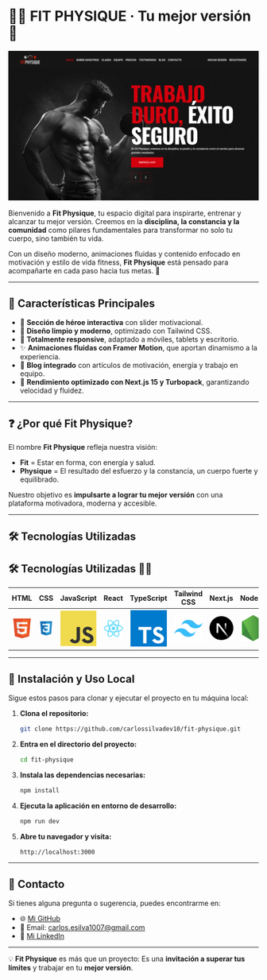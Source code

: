 # 🏋️‍♂️ FIT PHYSIQUE · Tu mejor versión 💪

[![FIT PHYSIQUE](./public/image-preview.png)](fit-physique-phi.vercel.app)

Bienvenido a **Fit Physique**, tu espacio digital para inspirarte, entrenar y alcanzar tu mejor versión.
Creemos en la **disciplina, la constancia y la comunidad** como pilares fundamentales para transformar no solo tu cuerpo, sino también tu vida.

Con un diseño moderno, animaciones fluidas y contenido enfocado en motivación y estilo de vida fitness, **Fit Physique** está pensado para acompañarte en cada paso hacia tus metas. 🚀

---

## 🌟 Características Principales

- 🏃 **Sección de héroe interactiva** con slider motivacional.
- 🎨 **Diseño limpio y moderno**, optimizado con Tailwind CSS.
- 📱 **Totalmente responsive**, adaptado a móviles, tablets y escritorio.
- ✨ **Animaciones fluidas con Framer Motion**, que aportan dinamismo a la experiencia.
- 📖 **Blog integrado** con artículos de motivación, energía y trabajo en equipo.
- 🚀 **Rendimiento optimizado con Next.js 15 y Turbopack**, garantizando velocidad y fluidez.

---

## ❓ ¿Por qué Fit Physique?

El nombre **Fit Physique** refleja nuestra visión:

- **Fit** = Estar en forma, con energía y salud.
- **Physique** = El resultado del esfuerzo y la constancia, un cuerpo fuerte y equilibrado.

Nuestro objetivo es **impulsarte a lograr tu mejor versión** con una plataforma motivadora, moderna y accesible.

---

## 🛠️ Tecnologías Utilizadas

## 🛠️ Tecnologías Utilizadas 👨‍💻

| HTML | CSS | JavaScript | React | TypeScript | Tailwind CSS | Next.js | Node.js | ESLint |
|------|-----|------------|--------|-------------|---------------|--------|---------|--------|
| ![HTML](https://raw.githubusercontent.com/devicons/devicon/master/icons/html5/html5-original.svg) | ![CSS](https://raw.githubusercontent.com/devicons/devicon/master/icons/css3/css3-original.svg) | ![JavaScript](https://raw.githubusercontent.com/devicons/devicon/master/icons/javascript/javascript-original.svg) | ![React](https://raw.githubusercontent.com/devicons/devicon/master/icons/react/react-original.svg) | ![TypeScript](https://raw.githubusercontent.com/devicons/devicon/master/icons/typescript/typescript-original.svg) | ![TailwindCSS](https://raw.githubusercontent.com/devicons/devicon/master/icons/tailwindcss/tailwindcss-original.svg) | ![Next.js](https://raw.githubusercontent.com/devicons/devicon/master/icons/nextjs/nextjs-original.svg) | ![Node.js](https://raw.githubusercontent.com/devicons/devicon/master/icons/nodejs/nodejs-original.svg) | ![ESLint](https://raw.githubusercontent.com/devicons/devicon/master/icons/eslint/eslint-original.svg) |

---

## 🚀 Instalación y Uso Local

Sigue estos pasos para clonar y ejecutar el proyecto en tu máquina local:

1. **Clona el repositorio:**
   ```bash
   git clone https://github.com/carlossilvadev10/fit-physique.git
   ```

2. **Entra en el directorio del proyecto:**

   ```bash
   cd fit-physique
   ```

3. **Instala las dependencias necesarias:**

   ```bash
   npm install
   ```

4. **Ejecuta la aplicación en entorno de desarrollo:**

   ```bash
   npm run dev
   ```

5. **Abre tu navegador y visita:**

   ```bash
   http://localhost:3000
   ```

---

## 📩 Contacto

Si tienes alguna pregunta o sugerencia, puedes encontrarme en:

- 🌐 [Mi GitHub](https://github.com/carlossilvadev10)
- 📧 Email: [carlos.esilva1007@gmail.com](mailto:carlos.esilva1007@gmail.com)
- 💼 [Mi LinkedIn](https://www.linkedin.com/in/carlos-eduardo-silva-bustamante-b6084528b?utm_source=share&utm_campaign=share_via&utm_content=profile&utm_medium=android_app)

---

💡 **Fit Physique** es más que un proyecto: Es una **invitación a superar tus límites** y trabajar en tu **mejor versión**.